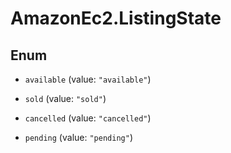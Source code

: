 # AmazonEc2.ListingState

## Enum


* `available` (value: `"available"`)

* `sold` (value: `"sold"`)

* `cancelled` (value: `"cancelled"`)

* `pending` (value: `"pending"`)


